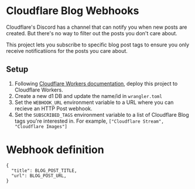 # Cloudflare Blog Webhooks

Cloudflare's Discord has a channel that can notify you when new posts are created. But there's no way to filter out the posts you don't care about.

This project lets you subscribe to specific blog post tags to ensure you only receive notificatiions for the posts you care about.

## Setup
1. Following [Cloudflare Workers documentation](https://developers.cloudflare.com/workers/), deploy this project to Cloudflare Workers.
2. Create a new d1 DB and update the name/id in `wrangler.toml`
3. Set the `WEBHOOK_URL` environment variable to a URL where you can recieve an HTTP Post webhook.
4. Set the `SUBSCRIBED_TAGS` environment variable to a list of Cloudflare Blog tags you're interested in. For example, `["Cloudflare Stream", "Cloudflare Images"]`

# Webhook definition
```
{
  "title": BLOG_POST_TITLE,
  "url": BLOG_POST_URL,
}
```
